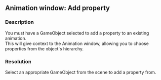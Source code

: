## Animation window: Add property
### Description
You must have a GameObject selected to add a property to an existing animation.  
This will give context to the Animation window, allowing you to choose properties from the object's hierarchy.  

### Resolution
Select an appropriate GameObject from the scene to add a property from.